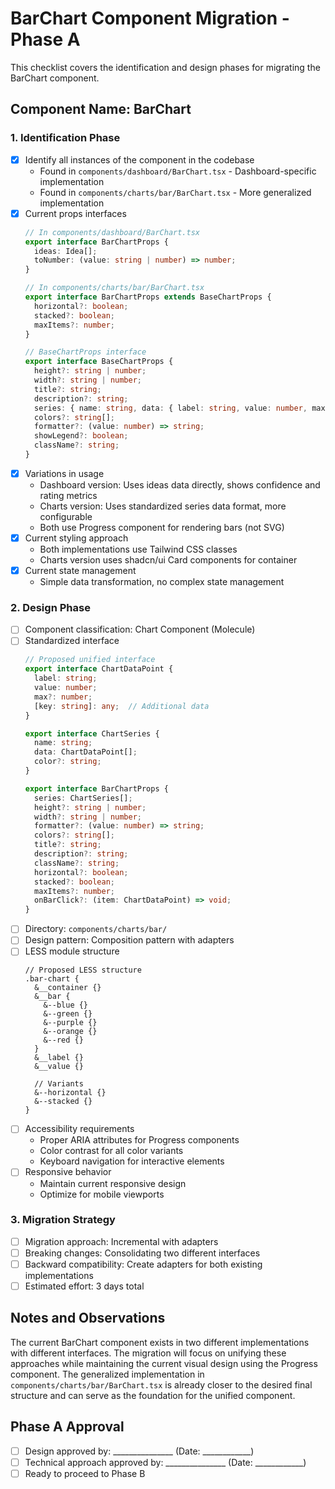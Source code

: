 # BarChart Component Migration - Phase A

This checklist covers the identification and design phases for migrating the BarChart component.

## Component Name: BarChart

### 1. Identification Phase

- [x] Identify all instances of the component in the codebase
  - Found in `components/dashboard/BarChart.tsx` - Dashboard-specific implementation
  - Found in `components/charts/bar/BarChart.tsx` - More generalized implementation
- [x] Current props interfaces
  ```typescript
  // In components/dashboard/BarChart.tsx
  export interface BarChartProps {
    ideas: Idea[];
    toNumber: (value: string | number) => number;
  }
  
  // In components/charts/bar/BarChart.tsx
  export interface BarChartProps extends BaseChartProps {
    horizontal?: boolean;
    stacked?: boolean;
    maxItems?: number;
  }
  
  // BaseChartProps interface
  export interface BaseChartProps {
    height?: string | number;
    width?: string | number;
    title?: string;
    description?: string;
    series: { name: string, data: { label: string, value: number, max?: number }[] }[];
    colors?: string[];
    formatter?: (value: number) => string;
    showLegend?: boolean;
    className?: string;
  }
  ```
- [x] Variations in usage
  - Dashboard version: Uses ideas data directly, shows confidence and rating metrics
  - Charts version: Uses standardized series data format, more configurable
  - Both use Progress component for rendering bars (not SVG)
- [x] Current styling approach
  - Both implementations use Tailwind CSS classes
  - Charts version uses shadcn/ui Card components for container
- [x] Current state management
  - Simple data transformation, no complex state management

### 2. Design Phase

- [ ] Component classification: Chart Component (Molecule)
- [ ] Standardized interface
  ```typescript
  // Proposed unified interface
  export interface ChartDataPoint {
    label: string;
    value: number;
    max?: number;
    [key: string]: any;  // Additional data
  }

  export interface ChartSeries {
    name: string;
    data: ChartDataPoint[];
    color?: string;
  }

  export interface BarChartProps {
    series: ChartSeries[];
    height?: string | number;
    width?: string | number;
    formatter?: (value: number) => string;
    colors?: string[];
    title?: string;
    description?: string;
    className?: string;
    horizontal?: boolean;
    stacked?: boolean;
    maxItems?: number;
    onBarClick?: (item: ChartDataPoint) => void;
  }
  ```
- [ ] Directory: `components/charts/bar/`
- [ ] Design pattern: Composition pattern with adapters
- [ ] LESS module structure
  ```less
  // Proposed LESS structure
  .bar-chart {
    &__container {}
    &__bar {
      &--blue {}
      &--green {}
      &--purple {}
      &--orange {}
      &--red {}
    }
    &__label {}
    &__value {}
    
    // Variants
    &--horizontal {}
    &--stacked {}
  }
  ```
- [ ] Accessibility requirements
  - Proper ARIA attributes for Progress components
  - Color contrast for all color variants
  - Keyboard navigation for interactive elements
- [ ] Responsive behavior
  - Maintain current responsive design
  - Optimize for mobile viewports

### 3. Migration Strategy

- [ ] Migration approach: Incremental with adapters
- [ ] Breaking changes: Consolidating two different interfaces
- [ ] Backward compatibility: Create adapters for both existing implementations
- [ ] Estimated effort: 3 days total

## Notes and Observations

The current BarChart component exists in two different implementations with different interfaces. The migration will focus on unifying these approaches while maintaining the current visual design using the Progress component. The generalized implementation in `components/charts/bar/BarChart.tsx` is already closer to the desired final structure and can serve as the foundation for the unified component.

## Phase A Approval

- [ ] Design approved by: _______________ (Date: ____________)
- [ ] Technical approach approved by: _______________ (Date: ____________)
- [ ] Ready to proceed to Phase B
